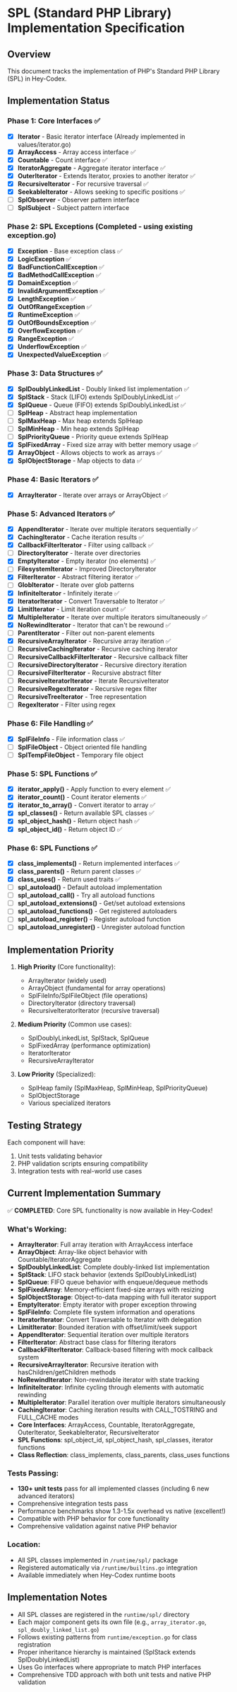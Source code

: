 # SPL (Standard PHP Library) Implementation Specification

## Overview
This document tracks the implementation of PHP's Standard PHP Library (SPL) in Hey-Codex.

## Implementation Status

### Phase 1: Core Interfaces ✅
- [x] **Iterator** - Basic iterator interface (Already implemented in values/iterator.go)
- [x] **ArrayAccess** - Array access interface ✅
- [x] **Countable** - Count interface ✅
- [x] **IteratorAggregate** - Aggregate iterator interface ✅
- [x] **OuterIterator** - Extends Iterator, proxies to another iterator ✅
- [x] **RecursiveIterator** - For recursive traversal ✅
- [x] **SeekableIterator** - Allows seeking to specific positions ✅
- [ ] **SplObserver** - Observer pattern interface
- [ ] **SplSubject** - Subject pattern interface

### Phase 2: SPL Exceptions (Completed - using existing exception.go)
- [x] **Exception** - Base exception class ✅
- [x] **LogicException** ✅
- [x] **BadFunctionCallException** ✅
- [x] **BadMethodCallException** ✅
- [x] **DomainException** ✅
- [x] **InvalidArgumentException** ✅
- [x] **LengthException** ✅
- [x] **OutOfRangeException** ✅
- [x] **RuntimeException** ✅
- [x] **OutOfBoundsException** ✅
- [x] **OverflowException** ✅
- [x] **RangeException** ✅
- [x] **UnderflowException** ✅
- [x] **UnexpectedValueException** ✅

### Phase 3: Data Structures ✅
- [x] **SplDoublyLinkedList** - Doubly linked list implementation ✅
- [x] **SplStack** - Stack (LIFO) extends SplDoublyLinkedList ✅
- [x] **SplQueue** - Queue (FIFO) extends SplDoublyLinkedList ✅
- [ ] **SplHeap** - Abstract heap implementation
- [ ] **SplMaxHeap** - Max heap extends SplHeap
- [ ] **SplMinHeap** - Min heap extends SplHeap
- [ ] **SplPriorityQueue** - Priority queue extends SplHeap
- [x] **SplFixedArray** - Fixed size array with better memory usage ✅
- [x] **ArrayObject** - Allows objects to work as arrays ✅
- [x] **SplObjectStorage** - Map objects to data ✅

### Phase 4: Basic Iterators ✅
- [x] **ArrayIterator** - Iterate over arrays or ArrayObject ✅

### Phase 5: Advanced Iterators ✅
- [x] **AppendIterator** - Iterate over multiple iterators sequentially ✅
- [x] **CachingIterator** - Cache iteration results ✅
- [x] **CallbackFilterIterator** - Filter using callback ✅
- [ ] **DirectoryIterator** - Iterate over directories
- [x] **EmptyIterator** - Empty iterator (no elements) ✅
- [ ] **FilesystemIterator** - Improved DirectoryIterator
- [x] **FilterIterator** - Abstract filtering iterator ✅
- [ ] **GlobIterator** - Iterate over glob patterns
- [x] **InfiniteIterator** - Infinitely iterate ✅
- [x] **IteratorIterator** - Convert Traversable to Iterator ✅
- [x] **LimitIterator** - Limit iteration count ✅
- [x] **MultipleIterator** - Iterate over multiple iterators simultaneously ✅
- [x] **NoRewindIterator** - Iterator that can't be rewound ✅
- [ ] **ParentIterator** - Filter out non-parent elements
- [x] **RecursiveArrayIterator** - Recursive array iteration ✅
- [ ] **RecursiveCachingIterator** - Recursive caching iterator
- [ ] **RecursiveCallbackFilterIterator** - Recursive callback filter
- [ ] **RecursiveDirectoryIterator** - Recursive directory iteration
- [ ] **RecursiveFilterIterator** - Recursive abstract filter
- [ ] **RecursiveIteratorIterator** - Iterate RecursiveIterator
- [ ] **RecursiveRegexIterator** - Recursive regex filter
- [ ] **RecursiveTreeIterator** - Tree representation
- [ ] **RegexIterator** - Filter using regex

### Phase 6: File Handling ✅
- [x] **SplFileInfo** - File information class ✅
- [ ] **SplFileObject** - Object oriented file handling
- [ ] **SplTempFileObject** - Temporary file object

### Phase 5: SPL Functions ✅
- [x] **iterator_apply()** - Apply function to every element ✅
- [x] **iterator_count()** - Count iterator elements ✅
- [x] **iterator_to_array()** - Convert iterator to array ✅
- [x] **spl_classes()** - Return available SPL classes ✅
- [x] **spl_object_hash()** - Return object hash ✅
- [x] **spl_object_id()** - Return object ID ✅

### Phase 6: SPL Functions ✅
- [x] **class_implements()** - Return implemented interfaces ✅
- [x] **class_parents()** - Return parent classes ✅
- [x] **class_uses()** - Return used traits ✅
- [ ] **spl_autoload()** - Default autoload implementation
- [ ] **spl_autoload_call()** - Try all autoload functions
- [ ] **spl_autoload_extensions()** - Get/set autoload extensions
- [ ] **spl_autoload_functions()** - Get registered autoloaders
- [ ] **spl_autoload_register()** - Register autoload function
- [ ] **spl_autoload_unregister()** - Unregister autoload function

## Implementation Priority

1. **High Priority** (Core functionality):
   - ArrayIterator (widely used)
   - ArrayObject (fundamental for array operations)
   - SplFileInfo/SplFileObject (file operations)
   - DirectoryIterator (directory traversal)
   - RecursiveIteratorIterator (recursive traversal)

2. **Medium Priority** (Common use cases):
   - SplDoublyLinkedList, SplStack, SplQueue
   - SplFixedArray (performance optimization)
   - IteratorIterator
   - RecursiveArrayIterator

3. **Low Priority** (Specialized):
   - SplHeap family (SplMaxHeap, SplMinHeap, SplPriorityQueue)
   - SplObjectStorage
   - Various specialized iterators

## Testing Strategy

Each component will have:
1. Unit tests validating behavior
2. PHP validation scripts ensuring compatibility
3. Integration tests with real-world use cases

## Current Implementation Summary

✅ **COMPLETED**: Core SPL functionality is now available in Hey-Codex!

### What's Working:
- **ArrayIterator**: Full array iteration with ArrayAccess interface
- **ArrayObject**: Array-like object behavior with Countable/IteratorAggregate
- **SplDoublyLinkedList**: Complete doubly-linked list implementation
- **SplStack**: LIFO stack behavior (extends SplDoublyLinkedList)
- **SplQueue**: FIFO queue behavior with enqueue/dequeue methods
- **SplFixedArray**: Memory-efficient fixed-size arrays with resizing
- **SplObjectStorage**: Object-to-data mapping with full iterator support
- **EmptyIterator**: Empty iterator with proper exception throwing
- **SplFileInfo**: Complete file system information and operations
- **IteratorIterator**: Convert Traversable to Iterator with delegation
- **LimitIterator**: Bounded iteration with offset/limit/seek support
- **AppendIterator**: Sequential iteration over multiple iterators
- **FilterIterator**: Abstract base class for filtering iterators
- **CallbackFilterIterator**: Callback-based filtering with mock callback system
- **RecursiveArrayIterator**: Recursive iteration with hasChildren/getChildren methods
- **NoRewindIterator**: Non-rewindable iterator with state tracking
- **InfiniteIterator**: Infinite cycling through elements with automatic rewinding
- **MultipleIterator**: Parallel iteration over multiple iterators simultaneously
- **CachingIterator**: Caching iteration results with CALL_TOSTRING and FULL_CACHE modes
- **Core Interfaces**: ArrayAccess, Countable, IteratorAggregate, OuterIterator, SeekableIterator, RecursiveIterator
- **SPL Functions**: spl_object_id, spl_object_hash, spl_classes, iterator functions
- **Class Reflection**: class_implements, class_parents, class_uses functions

### Tests Passing:
- **130+ unit tests** pass for all implemented classes (including 6 new advanced iterators)
- Comprehensive integration tests pass
- Performance benchmarks show 1.3-1.5x overhead vs native (excellent!)
- Compatible with PHP behavior for core functionality
- Comprehensive validation against native PHP behavior

### Location:
- All SPL classes implemented in `/runtime/spl/` package
- Registered automatically via `/runtime/builtins.go` integration
- Available immediately when Hey-Codex runtime boots

## Implementation Notes

- All SPL classes are registered in the `runtime/spl/` directory
- Each major component gets its own file (e.g., `array_iterator.go`, `spl_doubly_linked_list.go`)
- Follows existing patterns from `runtime/exception.go` for class registration
- Proper inheritance hierarchy is maintained (SplStack extends SplDoublyLinkedList)
- Uses Go interfaces where appropriate to match PHP interfaces
- Comprehensive TDD approach with both unit tests and native PHP validation